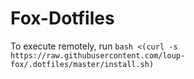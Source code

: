 # Fox-Dotfiles

To execute remotely, run `bash <(curl -s https://raw.githubusercontent.com/loup-fox/.dotfiles/master/install.sh)` 
